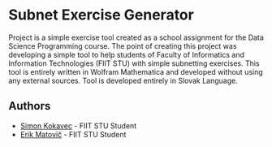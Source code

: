 # Subnet Exercise Generator

Project is a simple exercise tool created as a school assignment for the Data Science Programming course. The point of creating this project was developing a simple tool to help students of Faculty of Informatics and Information Technologies (FIIT STU) with simple subnetting exercises. This tool is entirely written in Wolfram Mathematica and developed without using any external sources. Tool is developed entirely in Slovak Language.



## Authors

- [Simon Kokavec](https://github.com/SimonK1) - FIIT STU Student
- [Erik Matovič](https://github.com/Matovic) - FIIT STU Student